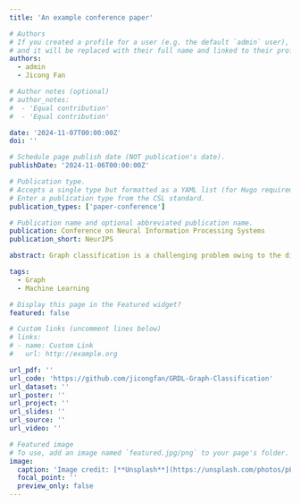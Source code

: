 ```yaml
---
title: 'An example conference paper'

# Authors
# If you created a profile for a user (e.g. the default `admin` user), write the username (folder name) here
# and it will be replaced with their full name and linked to their profile.
authors:
  - admin
  - Jicong Fan

# Author notes (optional)
# author_notes:
#  - 'Equal contribution'
#  - 'Equal contribution'

date: '2024-11-07T00:00:00Z'
doi: ''

# Schedule page publish date (NOT publication's date).
publishDate: '2024-11-06T00:00:00Z'

# Publication type.
# Accepts a single type but formatted as a YAML list (for Hugo requirements).
# Enter a publication type from the CSL standard.
publication_types: ['paper-conference']

# Publication name and optional abbreviated publication name.
publication: Conference on Neural Information Processing Systems
publication_short: NeurIPS

abstract: Graph classification is a challenging problem owing to the difficulty in quantifying the similarity between graphs or representing graphs as vectors, though there have been a few methods using graph kernels or graph neural networks (GNNs). Graph kernels often suffer from computational costs and manual feature engineering, while GNNs commonly utilize global pooling operations, risking the loss of structural or semantic information. This work introduces Graph Reference Distribution Learning (GRDL), an efficient and accurate graph classification method. GRDL treats each graph's latent node embeddings given by GNN layers as a discrete distribution, enabling direct classification without global pooling, based on maximum mean discrepancy to adaptively learned reference distributions. To fully understand this new model (the existing theories do not apply) and guide its configuration (e.g., network architecture, references' sizes, number, and regularization) for practical use, we derive generalization error bounds for GRDL and verify them numerically. More importantly, our theoretical and numerical results both show that GRDL has a stronger generalization ability than GNNs with global pooling operations. Experiments on moderate-scale and large-scale graph datasets show the superiority of GRDL over the state-of-the-art, emphasizing its remarkable efficiency, being at least 10 times faster than leading competitors in both training and inference stages.

tags:
  - Graph
  - Machine Learning

# Display this page in the Featured widget?
featured: false

# Custom links (uncomment lines below)
# links:
# - name: Custom Link
#   url: http://example.org

url_pdf: ''
url_code: 'https://github.com/jicongfan/GRDL-Graph-Classification'
url_dataset: ''
url_poster: ''
url_project: ''
url_slides: ''
url_source: ''
url_video: ''

# Featured image
# To use, add an image named `featured.jpg/png` to your page's folder.
image:
  caption: 'Image credit: [**Unsplash**](https://unsplash.com/photos/pLCdAaMFLTE)'
  focal_point: ''
  preview_only: false
---
```

